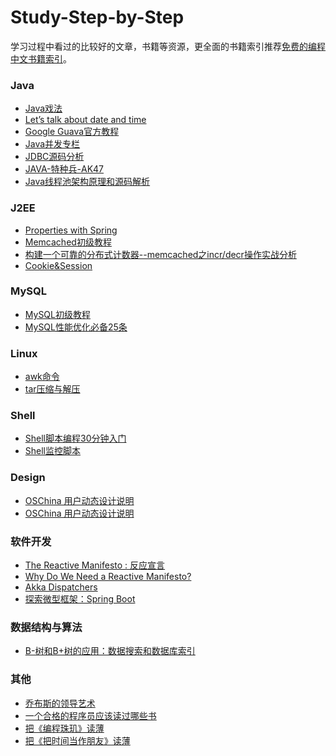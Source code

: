 Study-Step-by-Step
==================
学习过程中看过的比较好的文章，书籍等资源，更全面的书籍索引推荐[免费的编程中文书籍索引](https://github.com/justjavac/free-programming-books-zh_CN)。

### Java
* [Java戏法](http://www.infoq.com/cn/articles/Java-Sleight-of-Hand)
* [Let’s talk about date and time](http://killbill.io/blog/lets-talk-about-date-and-time/)
* [Google Guava官方教程](http://ifeve.com/google-guava/)
* [Java并发专栏](http://blog.csdn.net/column/details/j-u-c.html)
* [JDBC源码分析](http://blog.csdn.net/xieyuooo/article/details/8502585)
* [JAVA-特种兵-AK47](http://blog.csdn.net/m13666368773/article/category/863997)
* [Java线程池架构原理和源码解析](http://blog.csdn.net/xieyuooo/article/details/8718741)

### J2EE
* [Properties with Spring](http://www.baeldung.com/2012/02/06/properties-with-spring/)
* [Memcached初级教程](学习笔记/memcached/memcached_start.md)
* [构建一个可靠的分布式计数器--memcached之incr/decr操作实战分析](http://my.oschina.net/flashsword/blog/93109)
* [Cookie&Session](http://blog.csdn.net/hi_1234567/article/details/8492859)

### MySQL
* [MySQL初级教程](学习笔记/mysql/mysql_start.md)
* [MySQL性能优化必备25条](http://www.iteye.com/topic/1114134)

### Linux 
* [awk命令](学习笔记/linux/awk.md)
* [tar压缩与解压](学习笔记/linux/tar.md)

### Shell
* [Shell脚本编程30分钟入门](学习笔记/linux/shell.md)
* [Shell监控脚本](学习笔记/linux/shellscript_start.md)

### Design
* [OSChina 用户动态设计说明](http://www.oschina.net/question/12_70252)
* [OSChina 用户动态设计说明](http://www.oschina.net/question/12_70587)

### 软件开发
* [The Reactive Manifesto : 反应宣言](http://www.reactivemanifesto.org/)
* [Why Do We Need a Reactive Manifesto?](http://typesafe.com/blog/why_do_we_need_a_reactive_manifesto%3F)
* [Akka Dispatchers](http://doc.akka.io/docs/akka/snapshot/scala/dispatchers.html)
* [探索微型框架：Spring Boot](http://www.oschina.net/translate/microframeworks1-spring-boot?lang=chs&page=2)

### 数据结构与算法
* [B-树和B+树的应用：数据搜索和数据库索引](http://blog.csdn.net/hguisu/article/details/7786014)

### 其他
* [乔布斯的领导艺术](https://www.aspeninstitute.org/sites/default/files/content/docs/about/HBR-Isaacson.pdf)
* [一个合格的程序员应该读过哪些书](http://my.oschina.net/justjavac/blog/66624)
* [把《编程珠玑》读薄](http://www.hawstein.com/posts/make-thiner-programming-pearls.html)
* [把《把时间当作朋友》读薄](http://www.hawstein.com/posts/make-thiner-make-friend-with-time.html)
